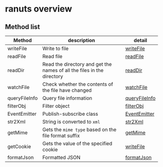 # ranuts overview

## Method list

| Method        | description                                                            | detail                               |
| ------------- | ---------------------------------------------------------------------- | ------------------------------------ |
| writeFile     | Write to file                                                          | [writeFile](./file//writeFile.md)    |
| readFile      | Read file                                                              | [readFile](./file//readFile.md)      |
| readDir       | Read the directory and get the names of all the files in the directory | [readDir](./file//readDir.md)        |
| watchFile     | Check whether the contents of the file have changed                    | [watchFile](./file//watchFile.md)    |
| queryFileInfo | Query file information                                                 | [queryFileInfo](./file//fileInfo.md) |
| filterObj     | Filter object                                                          | [filterObj](./utils//filterObj.md)   |
| EventEmitter  | Publish-subscribe class                                                | [EventEmitter](./mode//subscribe.md) |
| str2Xml       | String is converted to `xml`                                           | [str2Xml](./utils//str2xml.md)       |
| getMime       | Gets the `mime type` based on the file format suffix                   | [getMime](./mimeType/mimeType.md)    |
| getCookie     | Gets the value of the specified cookie                                 | [writeFile](./utils/getCookie.md)    |
| formatJson    | Formatted JSON                                                         | [formatJson](./utils/formatJson.md)  |
